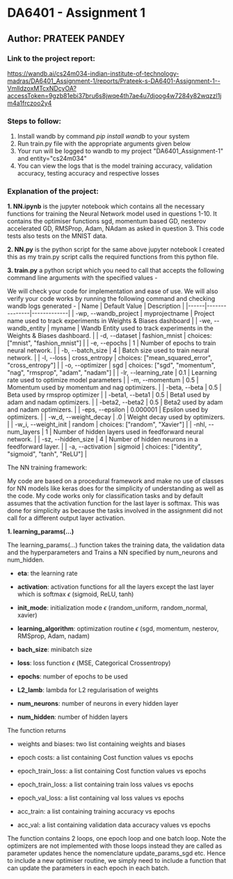 
# DA6401 - Assignment 1

## Author: PRATEEK PANDEY

### Link to the project report:

https://wandb.ai/cs24m034-indian-institute-of-technology-madras/DA6401_Assignment-1/reports/Prateek-s-DA6401-Assignment-1--VmlldzoxMTcxNDcyOA?accessToken=9gzb81ebi37bru6s8jwqe4th7ae4u7djoog4w7284y82wqzzl1jm4a1frczoo2y4

### Steps to follow:

1. Install wandb by command *pip install wandb* to your system
2. Run train.py file with the appropriate arguments given below
3. Your run will be logged to wandb to my project "DA6401_Assignment-1" and entity="cs24m034"
4. You can view the logs that is the model training accuracy, validation accuracy, testing accuracy and respective losses

### Explanation of the project:

**1. NN.ipynb** is the jupyter notebook which contains all the necessary functions for training the Neural Network model used in questions 1-10. It contains the optimiser functions sgd, momentum based GD, nesterov accelerated GD, RMSProp, Adam, NAdam as asked in question 3. This code tests also tests on the MNIST data.

**2. NN.py** is the python script for the same above jupyter notebook I created this as my train.py script calls the required functions from this python file.

**3. train.py** a python script which you need to call that accepts the following command line arguments with the specified values -

We will check your code for implementation and ease of use. We will also verify your code works by running the following command and checking wandb logs generated -
| Name | Default Value | Description |
|------|---------------|-------------|
| -wp, --wandb_project | myprojectname | Project name used to track experiments in Weights & Biases dashboard |
| -we, --wandb_entity | myname | Wandb Entity used to track experiments in the Weights & Biases dashboard. |
| -d, --dataset | fashion_mnist | choices: ["mnist", "fashion_mnist"] |
| -e, --epochs | 1 | Number of epochs to train neural network. |
| -b, --batch_size | 4 | Batch size used to train neural network. |
| -l, --loss | cross_entropy | choices: ["mean_squared_error", "cross_entropy"] |
| -o, --optimizer | sgd | choices: ["sgd", "momentum", "nag", "rmsprop", "adam", "nadam"] |
| -lr, --learning_rate | 0.1 | Learning rate used to optimize model parameters |
| -m, --momentum | 0.5 | Momentum used by momentum and nag optimizers. |
| -beta, --beta | 0.5 | Beta used by rmsprop optimizer |
| -beta1, --beta1 | 0.5 | Beta1 used by adam and nadam optimizers. |
| -beta2, --beta2 | 0.5 | Beta2 used by adam and nadam optimizers. |
| -eps, --epsilon | 0.000001 | Epsilon used by optimizers. |
| -w_d, --weight_decay | .0 | Weight decay used by optimizers. |
| -w_i, --weight_init | random | choices: ["random", "Xavier"] |
| -nhl, --num_layers | 1 | Number of hidden layers used in feedforward neural network. |
| -sz, --hidden_size | 4 | Number of hidden neurons in a feedforward layer. |
| -a, --activation | sigmoid | choices: ["identity", "sigmoid", "tanh", "ReLU"] |

The NN training framework:

My code are based on a procedural framework and make no use of classes for NN models like keras does for the simplicity of understanding as well as the code. 
My code works only for classification tasks and by default assumes that the activation function for the last layer is softmax. 
This was done for simplicity as because the tasks involved in the assignment did not call for a different output layer activation. 

**1. learning_params(...)**

The learning_params(...) function takes the training data, the validation data and the hyperparameters and Trains a NN specified by num_neurons and num_hidden. 


* **eta**: the learning rate 


* **activation**: activation functions for all the layers except the last layer which is softmax  $\epsilon$ (sigmoid, ReLU, tanh)                          


* **init_mode**: initialization mode $\epsilon$ (random_uniform, random_normal, xavier)


* **learning_algorithm**: optimization routine $\epsilon$ (sgd, momentum, nesterov, RMSprop, Adam, nadam)


* **bach_size**: minibatch size


* **loss**: loss function $\epsilon$ (MSE, Categorical Crossentropy)


* **epochs**: number of epochs to be used


* **L2_lamb**: lambda for L2 regularisation of weights


* **num_neurons**: number of neurons in every hidden layer


* **num_hidden**: number of hidden layers


The function returns 

* weights and biases: two list containing weights and biases

* epoch costs: a list containing Cost function values vs epochs
* epoch_train_loss: a list containing Cost function values vs epochs
* epoch_train_loss: a list containing train loss values vs epochs
* epoch_val_loss: a list containing val loss values vs epochs
* acc_train: a list containing training accuracy vs epochs
* acc_val: a list containing validation data accuracy values vs epochs

The function contains 2 loops, one epoch loop and one batch loop. Note the optimizers are not implemented with those loops instead they are called as parameter updates hence the nomenclature update_params_sgd etc. Hence to include a new optimiser routine, we simply need to include a function that can update the parameters in each epoch in each batch.

